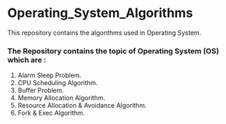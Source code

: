 # Operating_System_Algorithms

This repository contains the algorithms used in Operating System.

### The Repository contains the topic of Operating System (OS) which are :

1) Alarm Sleep Problem.
2) CPU Scheduling Algorithm.
3) Buffer Problem.
4) Memory Allocation Algorithm.
5) Resource Allocation & Avoidance Algorithm.
6) Fork & Exec Algorithm.
